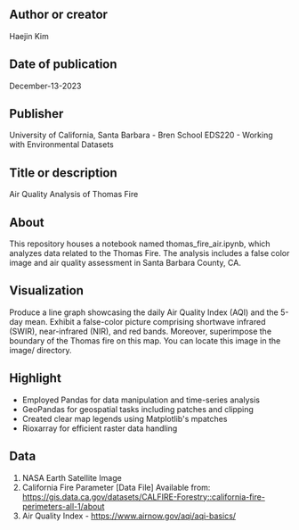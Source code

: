 ## Author or creator 
Haejin Kim

## Date of publication
December-13-2023

## Publisher  
University of California, Santa Barbara - Bren School
EDS220 - Working with Environmental Datasets

## Title or description 
Air Quality Analysis of Thomas Fire

## About
This repository houses a notebook named thomas_fire_air.ipynb, which analyzes data related to the Thomas Fire. The analysis includes a false color image and air quality assessment in Santa Barbara County, CA.

## Visualization  
Produce a line graph showcasing the daily Air Quality Index (AQI) and the 5-day mean. Exhibit a false-color picture comprising shortwave infrared (SWIR), near-infrared (NIR), and red bands. Moreover, superimpose the boundary of the Thomas fire on this map. You can locate this image in the image/ directory.


## Highlight
- Employed Pandas for data manipulation and time-series analysis
- GeoPandas for geospatial tasks including patches and clipping
- Created clear map legends using Matplotlib's mpatches
- Rioxarray for efficient raster data handling

## Data
1) NASA Earth Satellite Image 
2) California Fire Parameter [Data File] Available from: https://gis.data.ca.gov/datasets/CALFIRE-Forestry::california-fire-perimeters-all-1/about
3) Air Quality Index - https://www.airnow.gov/aqi/aqi-basics/

